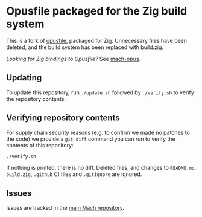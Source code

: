 # Opusfile packaged for the Zig build system

This is a fork of [opusfile](https://github.com/xiph/opusfile), packaged for Zig. Unnecessary files have been deleted, and the build system has been replaced with build.zig.

_Looking for Zig bindings to Opusfile?_ See [mach-opus](https://github.com/hexops/mach-opus).

## Updating

To update this repository, run `./update.sh` followed by `./verify.sh` to verify the repository contents.

## Verifying repository contents

For supply chain security reasons (e.g. to confirm we made no patches to the code) we provide a `git diff` command you can run to verify the contents of this repository:

```sh
./verify.sh
```

If nothing is printed, there is no diff. Deleted files, and changes to `README.md`, `build.zig`, `.github` CI files and `.gitignore` are ignored.

## Issues

Issues are tracked in the [main Mach repository](https://github.com/hexops/mach/issues?q=is%3Aissue+is%3Aopen+label%3Astandalone).
